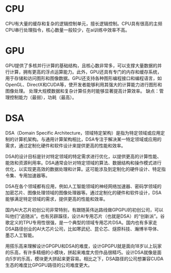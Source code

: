 
# CPU
CPU有大量的缓存和复杂的逻辑控制单元，擅长逻辑控制。CPU具有很高的主频
CPU串行处理指令，核心数量一般较少，在ai训练中效率不高。



# GPU
GPU提供了多核并行计算的基础结构，且核心数非常多，可以支撑大量数据的并行计算，拥有更高的浮点运算能力。此外，GPU还具有专门的内存和缓存系统，用于存储和访问图形和图像数据。GPU还支持各种图形编程接口和编程语言，如OpenGL、DirectX和CUDA等，使开发者能够利用其强大的计算能力进行图形和图像处理。
处理大规模数据和复杂计算任务时能够显著提高计算效率。
缺点：管理控制能力（最弱），功耗（最高）。  
# DSA

DSA（Domain Specific Architecture，领域特定架构）是指为特定领域或应用定制的计算机架构。与通用计算架构相比，DSA专注于解决某一特定领域或应用的需求，通过定制化硬件和软件设计来提供更高的性能和效率。

DSA的设计目标是针对特定领域的特定需求进行优化，以提供更高的计算性能、能效和资源利用率。DSA通常会针对特定领域的算法、数据结构和操作模式进行优化，以实现更高效的数据处理和计算。这可能涉及到定制化的硬件设计、特定指令集、专用加速器等。

DSA在各个领域都有应用，例如人工智能领域的神经网络加速器、密码学领域的加密芯片、图像处理领域的图像处理器等。通过定制化的硬件和软件设计，DSA能够满足特定领域的需求，提供更高的性能和效率。

国内AI大芯片初创公司非常特别，有跟随英伟达路线做GPGPU的初创公司，可以叫他们“追随派”。也有另辟蹊径，设计AI专用芯片（也就是DSA）的“创新派”。谷歌定义的TPU专用性很强，是一个典型的领域专用芯片DSA。国内也有多家走DSA路径创业的AI大芯片公司，比如寒武纪、昆仑芯、燧原科技、瀚博半导体、墨芯人工智能。



用搭乐高来理解设计GPGPU和DSA的难度，设计GPGPU就是面向18岁以上玩家的乐高，有许多精细的小模块，拼起来难度大但作品很精巧。设计DSA就像是面向5岁的乐高，模块更大拼起来更容易。相比之下，DSA路径的公司想兼容CUDA生态的难度比GPGPU路径的公司难度更大。
